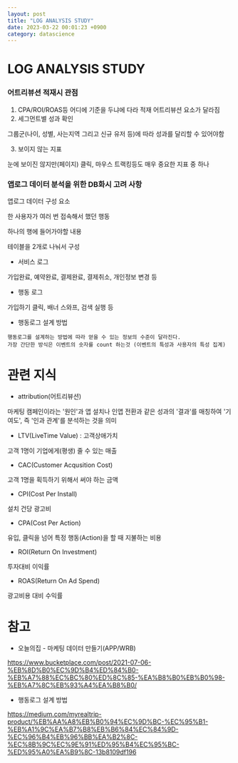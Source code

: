 ```yaml
---
layout: post
title: "LOG ANALYSIS STUDY"
date: 2023-03-22 00:01:23 +0900
category: datascience
---
```


# LOG ANALYSIS STUDY



### 어트리뷰션 적재시 관점

1. CPA/ROI/ROAS등 어디에 기준을 두냐에 다라 적재 어트리뷰션 요소가 달라짐 
2. 세그먼트별 성과 확인 

그룹군(나이, 성별, 사는지역 그리고 신규 유저 등)에 따라 성과를 달리할 수 있어야함

3. 보이지 않는 지표 

눈에 보이진 않지만(페이지) 클릭, 마우스 트랙킹등도 매우 중요한 지표 중 하나



### 앱로그 데이터 분석을 위한 DB화시 고려 사항 

앱로그 데이터 구성 요소

한 사용자가 여러 번 접속해서 했던 행동

하나의 행에 들어가야할 내용 



테이블을 2개로 나눠서 구성

- 서비스 로그

가입완료, 예약완료, 결제완료, 결제취소, 개인정보 변경 등 

- 행동 로그

가입하기 클릭, 배너 스와프, 검색 실행 등 

- 행동로그 설계 방법

```
행동로그를 설계하는 방법에 따라 얻을 수 있는 정보의 수준이 달라진다.
가장 간단한 방식은 이벤트의 숫자를 count 하는것 (이벤트의 특성과 사용자의 특성 집계)
```





# 관련 지식

- attribution(어트리뷰션)

 마케팅 캠페인이라는 '원인'과 앱 설치나 인앱 전환과 같은 성과의 '결과'를 매칭하여 '기여도', 즉 '인과 관계'를 분석하는 것을 의미

- LTV(LiveTime Value) : 고객상애가치

고객 1명이 기업에게(평생) 줄 수 있는 매출

- CAC(Customer Acqusition Cost)

고객 1명을 획득하기 위해서 써야 하는 금액

- CPI(Cost Per Install)

설치 건당 광고비

- CPA(Cost Per Action)

유입, 클릭을 넘어 특정 행동(Action)을 할 때 지불하는 비용

- ROI(Return On Investment)

투자대비 이익률

- ROAS(Return On Ad Spend)

광고비용 대비 수익률





# 참고

- 오늘의집 - 마케팅 데이터 만들기(APP/WRB)

https://www.bucketplace.com/post/2021-07-06-%EB%8D%B0%EC%9D%B4%ED%84%B0-%EB%A7%88%EC%BC%80%ED%8C%85-%EA%B8%B0%EB%B0%98-%EB%A7%8C%EB%93%A4%EA%B8%B0/

- 행동로그 설계 방법

https://medium.com/myrealtrip-product/%EB%AA%A8%EB%B0%94%EC%9D%BC-%EC%95%B1-%EB%A1%9C%EA%B7%B8%EB%B6%84%EC%84%9D-%EC%96%B4%EB%96%BB%EA%B2%8C-%EC%8B%9C%EC%9E%91%ED%95%B4%EC%95%BC-%ED%95%A0%EA%B9%8C-13b8109df196